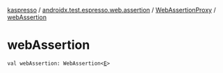 [kaspresso](../../index.md) / [androidx.test.espresso.web.assertion](../index.md) / [WebAssertionProxy](index.md) / [webAssertion](./web-assertion.md)

# webAssertion

`val webAssertion: WebAssertion<`[`E`](index.md#E)`>`